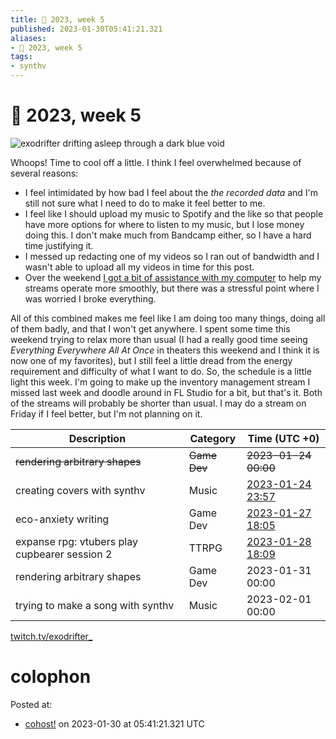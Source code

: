 ```yaml
---
title: 📅 2023, week 5
published: 2023-01-30T05:41:21.321
aliases:
- 📅 2023, week 5
tags:
- synthv
---
```


# 📅 2023, week 5

![exodrifter drifting asleep through a dark blue void](20230130-banner5.png)

Whoops! Time to cool off a little. I think I feel overwhelmed because of several reasons:

- I feel intimidated by how bad I feel about the _the recorded data_ and I'm still not sure what I need to do to make it feel better to me.
- I feel like I should upload my music to Spotify and the like so that people have more options for where to listen to my music, but I lose money doing this. I don't make much from Bandcamp either, so I have a hard time justifying it.
- I messed up redacting one of my videos so I ran out of bandwidth and I wasn't able to upload all my videos in time for this post.
- Over the weekend [I got a bit of assistance with my computer](https://cohost.org/exodrifter/post/926454-hardware-terrifies-m) to help my streams operate more smoothly, but there was a stressful point where I was worried I broke everything.

All of this combined makes me feel like I am doing too many things, doing all of them badly, and that I won't get anywhere. I spent some time this weekend trying to relax more than usual (I had a really good time seeing _Everything Everywhere All At Once_ in theaters this weekend and I think it is now one of my favorites), but I still feel a little dread from the energy requirement and difficulty of what I want to do. So, the schedule is a little light this week. I'm going to make up the inventory management stream I missed last week and doodle around in FL Studio for a bit, but that's it. Both of the streams will probably be shorter than usual. I may do a stream on Friday if I feel better, but I'm not planning on it.

|Description|Category|Time (UTC +0)|
|---|---|---|
|~~rendering arbitrary shapes~~|~~Game Dev~~|~~2023-01-24 00:00~~|
|creating covers with synthv|Music|[2023-01-24 23:57](https://vods.exodrifter.space/2023/01/24/2357)|
|eco-anxiety writing|Game Dev|[2023-01-27 18:05](https://vods.exodrifter.space/2023/01/27/1805)|
|expanse rpg: vtubers play cupbearer session 2|TTRPG|[2023-01-28 18:09](https://vods.exodrifter.space/2023/01/28/1809)|
|rendering arbitrary shapes|Game Dev|2023-01-31 00:00|
|trying to make a song with synthv|Music|2023-02-01 00:00|

[twitch.tv/exodrifter_](https://twitch.tv/exodrifter_)

# colophon

Posted at:
- [cohost!](https://cohost.org/exodrifter/post/931476-2023-week-5) on 2023-01-30 at 05:41:21.321 UTC
